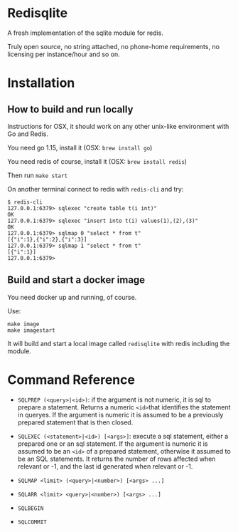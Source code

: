 <!--
#
# Licensed to the Apache Software Foundation (ASF) under one or more
# contributor license agreements.  See the NOTICE file distributed with
# this work for additional information regarding copyright ownership.
# The ASF licenses this file to You under the Apache License, Version 2.0
# (the "License"); you may not use this file except in compliance with
# the License.  You may obtain a copy of the License at
#
#     http://www.apache.org/licenses/LICENSE-2.0
#
# Unless required by applicable law or agreed to in writing, software
# distributed under the License is distributed on an "AS IS" BASIS,
# WITHOUT WARRANTIES OR CONDITIONS OF ANY KIND, either express or implied.
# See the License for the specific language governing permissions and
# limitations under the License.
#
-->
# Redisqlite

A fresh implementation of the sqlite module for redis.

Truly open source, no string attached, no phone-home requirements, no licensing per instance/hour and so on.

# Installation

## How to build and run locally 

Instructions for OSX, it should work on any other unix-like environment with Go and Redis.

You need go 1.15, install it (OSX: `brew install go`)

You need redis of course, install it  (OSX: `brew install redis`)

Then run `make start`

On another terminal connect to redis with `redis-cli`  and try:

```
$ redis-cli
127.0.0.1:6379> sqlexec "create table t(i int)"
OK
127.0.0.1:6379> sqlexec "insert into t(i) values(1),(2),(3)"
OK
127.0.0.1:6379> sqlmap 0 "select * from t"
[{"i":1},{"i":2},{"i":3}]
127.0.0.1:6379> sqlmap 1 "select * from t"
[{"i":1}]
127.0.0.1:6379>
```

## Build and start a docker image

You need docker up and running, of course.

Use:

```
make image
make imagestart
```

It will build and start a local image called `redisqlite` with redis including the module.

# Command Reference

- `SQLPREP (<query>|<id>)`: 
  if the argument is not numeric, it is sql to prepare a statement. 
  Returns a numeric `<id>`that identifies the statement in queryes.
  If the argument is numeric it is assumed to be a previously prepared statement that is then closed.

- `SQLEXEC (<statement>|<id>) [<args>]`: 
   execute a sql statement, either a prepared one or an sql statement.
   If the argument is numeric it is assumed to be an `<id>` of a prepared statement, otherwise it assumed to be an SQL statements.
   It returns the number of rows affected when relevant or -1, and the last id generated when relevant or -1. 

- `SQLMAP <limit> (<query>|<number>) [<args> ...]`
 
- `SQLARR <limit> <query>|<number>) [<args> ...]`

- `SQLBEGIN`

- `SQLCOMMIT`

